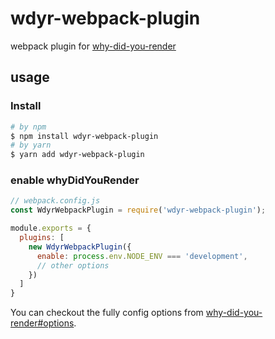 # wdyr-webpack-plugin

webpack plugin for [why-did-you-render](https://github.com/welldone-software/why-did-you-render)

## usage

### Install

```bash
# by npm
$ npm install wdyr-webpack-plugin
# by yarn
$ yarn add wdyr-webpack-plugin
```

### enable whyDidYouRender

```js
// webpack.config.js
const WdyrWebpackPlugin = require('wdyr-webpack-plugin');

module.exports = {
  plugins: [
    new WdyrWebpackPlugin({
      enable: process.env.NODE_ENV === 'development',
      // other options
    })
  ]
}
```

You can checkout the fully config options from [why-did-you-render#options](https://github.com/welldone-software/why-did-you-render#options).

